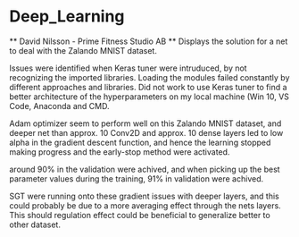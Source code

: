 # Deep_Learning
** David Nilsson - Prime Fitness Studio AB **
Displays the solution for a net to deal with the Zalando MNIST dataset.


Issues were identified when Keras tuner were intruduced, by not recognizing the imported libraries.
Loading the modules failed constantly by different approaches and libraries.
Did not work to use Keras tuner to find a better architecture of the hyperparameters on my local machine 
(Win 10, VS Code, Anaconda and CMD.

Adam optimizer seem to perform well on this Zalando MNIST dataset, and deeper net than approx. 10 Conv2D and approx.
10 dense layers led to low alpha in the gradient descent function, and hence the learning stopped making progress and
the early-stop method were activated.

around 90% in the validation were achived, and when picking up the best parameter values during the training, 91% 
in validation were achived.

SGT were running onto these gradient issues with deeper layers, and this could probably be due to a more averaging effect 
through the nets layers. This should regulation effect could be beneficial to generalize better to other dataset.

